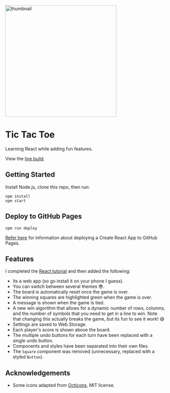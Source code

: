<div>
  <img alt="thumbnail" src="https://crazytim.github.io/tic-tac-toe/img/repo-thumbnail.jpg" width=350px />
  <br>
</div>

# Tic Tac Toe

Learning React while adding fun features.

View the [live build](https://crazytim.github.io/tic-tac-toe).

## Getting Started

Install Node.js, clone this repo, then run:

```
npm install
npm start
```

## Deploy to GitHub Pages

```
npm run deploy
```

[Refer here](https://create-react-app.dev/docs/deployment/#github-pages) for information about deploying a Create React App to GitHub Pages.

## Features

I completed the [React tutorial](https://reactjs.org/tutorial/tutorial.html) and then added the following:

- Its a web app (so go install it on your phone I guess).
- You can switch between several themes :sunglasses:.
- The board is automatically reset once the game is over.
- The winning squares are highlighted green when the game is over.
- A message is shown when the game is tied.
- A new win algorithm that allows for a dynamic number of rows, columns, and the number of symbols that you need to get in a line to win. Note that changing this actually breaks the game, but its fun to see it work! :smile:
- Settings are saved to Web Storage.
- Each player's score is shown above the board.
- The multiple undo buttons for each turn have been replaced with a single undo button.
- Components and styles have been separated into their own files.
- The `Square` component was removed (unnecessary, replaced with a styled `Button`).


## Acknowledgements
- Some icons adapted from [Octicons](https://github.com/primer/octicons), MIT license.
